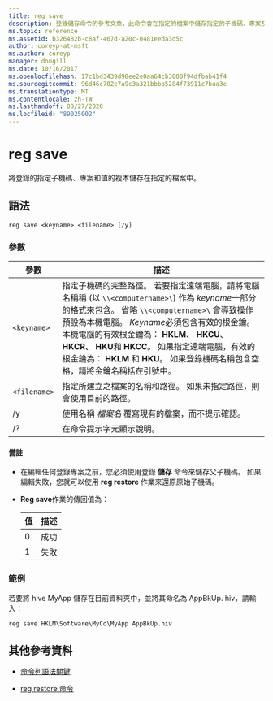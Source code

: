 ```yaml
---
title: reg save
description: 登錄儲存命令的參考文章，此命令會在指定的檔案中儲存指定的子機碼、專案及登錄值的複本。
ms.topic: reference
ms.assetid: b326482b-c8af-467d-a20c-0481eeda3d5c
author: coreyp-at-msft
ms.author: coreyp
manager: dongill
ms.date: 10/16/2017
ms.openlocfilehash: 17c1bd3439d98ee2e0aa64cb3000f94dfbab41f4
ms.sourcegitcommit: 96d46c702e7a9c3a321bbbb5284f73911c7baa3c
ms.translationtype: MT
ms.contentlocale: zh-TW
ms.lasthandoff: 08/27/2020
ms.locfileid: "89025002"
---
```

# <a name="reg-save"></a>reg save

將登錄的指定子機碼、專案和值的複本儲存在指定的檔案中。

## <a name="syntax"></a>語法

```
reg save <keyname> <filename> [/y]
```

### <a name="parameters"></a>參數

| 參數 | 描述 |
|--|--|
| `<keyname>` | 指定子機碼的完整路徑。 若要指定遠端電腦，請將電腦名稱稱 (以 `\\<computername>\`) 作為 *keyname*一部分的格式來包含。 省略 `\\<computername>\` 會導致操作預設為本機電腦。 *Keyname*必須包含有效的根金鑰。 本機電腦的有效根金鑰為： **HKLM**、 **HKCU**、 **HKCR**、 **HKU**和 **HKCC**。 如果指定遠端電腦，有效的根金鑰為： **HKLM** 和 **HKU**。 如果登錄機碼名稱包含空格，請將金鑰名稱括在引號中。 |
| `<filename>` | 指定所建立之檔案的名稱和路徑。 如果未指定路徑，則會使用目前的路徑。 |
| /y | 使用名稱 *檔案名* 覆寫現有的檔案，而不提示確認。 |
| /? | 在命令提示字元顯示說明。 |

#### <a name="remarks"></a>備註

- 在編輯任何登錄專案之前，您必須使用登錄 **儲存** 命令來儲存父子機碼。 如果編輯失敗，您就可以使用 **reg restore** 作業來還原原始子機碼。

- **Reg save**作業的傳回值為：

    | 值 | 描述 |
    |--|--|
    | 0 | 成功 |
    | 1 | 失敗 |

### <a name="examples"></a>範例

若要將 hive MyApp 儲存在目前資料夾中，並將其命名為 AppBkUp. hiv，請輸入：

```
reg save HKLM\Software\MyCo\MyApp AppBkUp.hiv
```

## <a name="additional-references"></a>其他參考資料

- [命令列語法關鍵](command-line-syntax-key.md)

- [reg restore 命令](reg-restore.md)